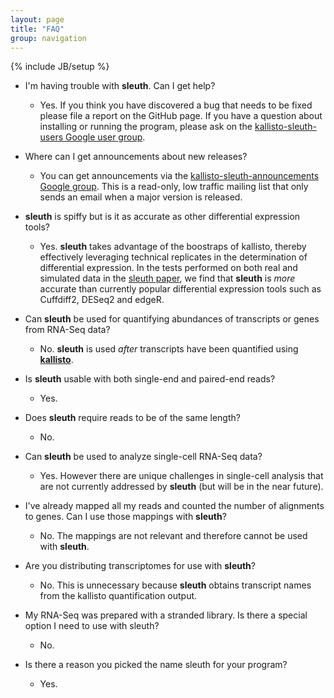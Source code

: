```yaml
---
layout: page
title: "FAQ"
group: navigation
---
```


{% include JB/setup %}

- I'm having trouble with __sleuth__. Can I get help?
  - Yes. If you think you have discovered a bug that needs to be fixed please
    file a report on the GitHub page. If you have a question about installing
    or running the program, please ask on the [kallisto-sleuth-users Google user group](https://groups.google.com/forum/#!forum/kallisto-sleuth-users).

- Where can I get announcements about new releases?
  - You can get announcements via the [kallisto-sleuth-announcements Google
    group](https://groups.google.com/forum/#!forum/kallisto-sleuth-announcements).
    This is a read-only, low traffic mailing list that only sends an email when
    a major version is released.

- __sleuth__ is spiffy but is it as accurate as other differential expression tools?
  - Yes. __sleuth__ takes advantage of the boostraps of kallisto, thereby effectively leveraging technical replicates in the determination of differential expression. In the tests performed on both real and simulated data in the [sleuth paper](http://biorxiv.org/content/early/2016/06/10/058164), we find that __sleuth__ is _more_ accurate than currently popular differential expression tools such as Cuffdiff2, DESeq2 and edgeR.

- Can __sleuth__  be used for quantifying abundances of transcripts or genes from RNA-Seq data?
  - No. __sleuth__ is used _after_ transcripts have been quantified using [__kallisto__](http://pachterlab.github.io/kallisto/).

- Is __sleuth__ usable with both single-end and paired-end reads?
  - Yes.

- Does __sleuth__ require reads to be of the same length?
  - No.

- Can __sleuth__ be used to analyze single-cell RNA-Seq data?
  - Yes. However there are unique challenges in single-cell analysis that are not currently addressed by __sleuth__ (but will be in the near future).

- I've already mapped all my reads and counted the number of alignments to genes. Can I use those mappings with __sleuth__?
  - No. The mappings are not relevant and therefore cannot be used with __sleuth__.


- Are you distributing transcriptomes for use with __sleuth__?
  - No. This is unnecessary because __sleuth__ obtains transcript names from the kallisto quantification output. 

- My RNA-Seq was prepared with a stranded library. Is there a special option I need to use with sleuth?
  - No.

- Is there a reason you picked the name sleuth for your program?
  - Yes.
